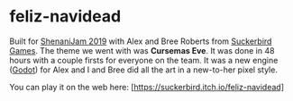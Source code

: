 # feliz-navidead

Built for [ShenaniJam 2019](https://itch.io/jam/bscotch2019) with Alex and Bree Roberts from [Suckerbird Games](https://www.suckerbirdgames.com/). The theme we went with was **Cursemas Eve**.
It was done in 48 hours with a couple firsts for everyone on the team. It was a new engine ([Godot](https://godotengine.org/)) for Alex and I and Bree did all the art in a new-to-her pixel style.

You can play it on the web here: [https://suckerbird.itch.io/feliz-navidead]

